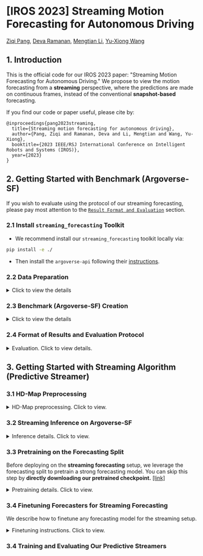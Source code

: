 # [IROS 2023] Streaming Motion Forecasting for Autonomous Driving

[Ziqi Pang](https://ziqipang.github.io/), [Deva Ramanan](https://www.cs.cmu.edu/~deva/), [Mengtian Li](https://mtli.github.io/), [Yu-Xiong Wang](https://yxw.web.illinois.edu/)

## 1. Introduction

This is the official code for our IROS 2023 paper: "Streaming Motion Forecasting for Autonomous Driving." We propose to view the motion forecasting from a **streaming** perspective, where the predictions are made on continuous frames, instead of the conventional **snapshot-based** forecasting.

If you find our code or paper useful, please cite by:
```Tex
@inproceedings{pang2023streaming,
  title={Streaming motion forecasting for autonomous driving},
  author={Pang, Ziqi and Ramanan, Deva and Li, Mengtian and Wang, Yu-Xiong},
  booktitle={2023 IEEE/RSJ International Conference on Intelligent Robots and Systems (IROS)},
  year={2023}
}
```

## 2. Getting Started with Benchmark (Argoverse-SF)

If you wish to evaluate using the protocol of our streaming forecasting, please pay most attention to the [`Result Format and Evaluation`]() section.

### 2.1 Install `streaming_forecasting` Toolkit

* We recommend install our `streaming_forecasting` toolkit locally via:

```bash
pip install -e ./
```

* Then install the `argoverse-api` following their [instructions](https://github.com/argoverse/argoverse-api#installation).

### 2.2 Data Preparation
<details>
<summary>Click to view the details</summary>

You will prepare the argoverse dataset, both tracking and forecasting splits included. **We recommend you putting the tracking and forecasting into separate directories.** For instance, I use directories `~/datasets/argoverse/tracking` and `~/datasets/argoverse/forecasting`. 

Remember to soft-link your data location to `./data/argoverse_forecasting` and `./data/argoverse_tracking`. The final file structure would be similar to:
```
./data
    -- argoverse_tracking
        -- train
           xxx   xxx   xxx ...
        -- val
           xxx   xxx   xxx ...
        
    -- argoverse_forecasting
        -- train
            -- data
               xxx.csv, xxx.csv, xxx.csv
        -- val
            -- data
                xxx.csv, xxx.csv, xxx.csv
```

#### 2.2.1 Tracking data

Argoverse-SF models streaming forecasting by re-purposing the tracking data from Argoverse. Please skip this step if you already have it.

* Download the tracking split from [Argoverse Link](https://www.argoverse.org/av1.html#download-link). You will see 4 `*.tar.gz` for the training set and 1 `*.tar.gz` for the validation set.
* Extract the data from compressed files locally. Take `tracking_val_v1.1.tar.gz` for example:
```bash
# Normal extraction
tar -xvf tracking_val_v1.1.tar.gz -C ./

# Exclude the images if you have limited disk space
tar -xvf tracking_val_v1.1.tar.gz --exclude="*.jpg" -C ./
``` 
* Move everything out of `argoverse_tracking/` and merge the training files 
```bash
# move everything out
mv argoverse_tracking/* ./

# merge training set
mkdir train
mv train1/* train
mv train2/* train
mv train3/* train
mv train4/* train
```

#### 2.2.2 Forecasting data
In the pretraining step, we will use the forecasting data to train a snapshot-based forecasting model, just like normal forecasters on Argoverse.

* Download the forecasting split from [Argoverse Link](https://www.argoverse.org/av1.html#download-link). You will see 1 `*.tar.gz` for the training set and 1 `*.tar.gz` for the validation set.
* Extract the forecasting file locally. Take `forecasting_val_v1.1.tar.gz` for example, the sript is as below.

```bash
tar -xvf forecasting_val_v1.1.tar.gz
```
</details>

### 2.3 Benchmark (Argoverse-SF) Creation

<details>
<summary>Click to view the details</summary>

We will walk you through:
* Generating the Argoverse-SF benchmark files for evaluation and visualization.
* Generating the information files for dataloading during training and inference, recording the ground truth trajectories and orders of frames. 

#### 2.3.1 Benchmark Creation

Please use our `./tools/benchmark/argoverse_sf_creation.py` to create the Argoverse-SF benchmark, which supports evaluation. The commands is as below, if you follow our instructions on softlinking the argoverse datasets to `./data` as described in [[Dataset Preparation]](https://github.com/ziqipang/StreamingForecasting#data-preparation). After this step, you will see `eval_cat_val.pkl` and `eval_cat_train.pkl` popping up in `./data/streaming_forecasting`.
```bash
mkdir ./data/streaming_forecasting

# training set
python tools/benchmark/argoverse_sf_creation.py --data_dir ./data/argoverse_tracking/train --output_dir ./data/streaming_forecasting --save_prefix eval_cat_train --hist_length 20 --fut_length 30 

# validation set
python tools/benchmark/argoverse_sf_creation.py --data_dir ./data/argoverse_tracking/val --output_dir ./data/streaming_forecasting --save_prefix eval_cat_val --hist_length 20 --fut_length 30
```

If you want any customization, please follow the template below.
```bash
# training set
python tools/benchmark/argoverse_sf_creation.py --data_dir $path_to_tracking_train --output_dir $path_to_save_streaming_benchmark --save_prefix eval_cat_train --hist_length $history_length_of_forecasting --fut_length $prediction_horizon 

# validation set
python tools/benchmark/argoverse_sf_creation.py --data_dir $path_to_tracking_val --output_dir $path_to_save_streaming_benchmark --save_prefix eval_cat_val --hist_length $history_length_of_forecasting --fut_length $prediction_horizon 
```

#### 2.3.2 Information File Creation

Please use our `./tools/benchmark/info_file.py` to create the information files for Argoverse-SF. We mimic the style in `mmdetection` and `mmdetection3d` in organizing the information needed for training, inference, and evaluation.

The command is as below, if you follow our instructions to prepare the paths of data. After running these scripts, you will see `infos_train.pkl` and `infos_val.pkl` in `./data/streaming_forecasting`.
```bash
# training set
python tools/benchmark/info_file.py --save_prefix infos_train --benchmark_file eval_cat_train.pkl --data_dir ./data/argoverse_tracking/train

# validation set
python tools/benchmark/info_file.py --save_prefix infos_val --benchmark_file eval_cat_val.pkl --data_dir ./data/argoverse_tracking/val
```

If you want any customization, please follow the template below.
```bash
# training set
python tools/benchmark/info_file.py --data_dir $path_to_tracking_train --output_dir $path_to_save_streaming_benchmark --save_prefix infos_train --benchmark_file eval_cat_train.pkl --hist_length $history_length_of_forecasting --fut_length $prediction_horizon  

# validation set
python tools/benchmark/info_file.py --data_dir $path_to_tracking_validation --output_dir $path_to_save_streaming_benchmark --save_prefix infos_val --benchmark_file eval_cat_val.pkl --hist_length $history_length_of_forecasting --fut_length $prediction_horizon  
```

</details>

### 2.4 Format of Results and Evaluation Protocol

<details>
<summary> Evaluation. Click to view details. </summary>

#### 2.4.1 Format of Results

To evaluate on Argoverse-SF, the result file is `.pkl` file compressing a python list, where each item in the list is the result of one frame. For reference, you can check our [VectorNet result file](https://www.dropbox.com/s/rr4gh7ezm0ooffp/vectornet_streaming_inference.pkl?dl=0) for a rough sense.

Specifically, you would use the information file generated before `infos_val.pkl`. With each item in `infos_val.pkl`, your result file should also be a list corresponding to each sample in `infos_val.pkl`. Please note that the trajectories are in the **world coordinate**.
```python
result = 
[
  # Result for sample[0] in infos_val.pkl 
  {
    ...
  },
  ...
  # Result for sample[i] in infos_val.pkl
  {
    # sequence name in Argoverse, 
    # you should directly copy from sample[i]['seq_name']
    'seq_name': str, 
    # city_name in Argoverse,
    # you should directly copy from sample[i]['city_name']
    'city_name': str,
    # frame number in the sequence,
    # you should directly copy from sample[i]['frame_index']
    'frame_index': int,
    # results of your predictions
    # dictonary with keys being every agent id specified in sample[i]['query_keys']
    'results': {
      # key0 in sample[i]['query_keys]
      sample[i]['query_keys'][0]: ...,
      ...
      # keyj in sample[i]['query_keys]
      sample[i]['query_keys'][j]: {'trajs': numpy array shaped [6, 30, 2], 'confidences': numpy array shaped [6]},
      ...
      sample[i]['query_keys'][-1]: ...
    }
  },
  ...
  # Result for sample[-1] in infos_val.pkl
  {
    ...
  },
]
```

#### 2.4.2 Evaluation

To evaluate the inference results, run the following command and you will find the `metrics.json` in you specified `$directory_to_save_metric_file`
```bash
python tools/evaluation.py --result_file $path_streaming_inference.pkl --metric_file_prefix $directory_to_save_metric_file
```

For example, I want to evaluate my `VectorNet` results and save to `./results/VectorNet`, then:
```bash
python tools/evaluation.py --result_file ./results/VectorNet/streaming_inference.pkl --metric_file_prefix ./results/VectorNet/
```

We structure the metric results in the following way:
* The items of `ade6`, `fde6`, and `mr6` means the minADE, minFDE and miss rate for `K=6`, where the forecaster predicts 6 trajectories for each agent.
* We divide 4 groups of agents to acquire the above metrics. The groups are organized according to moving (`move`) and static (`stay`) motion, and visible (`vis`) and occluded (`occ`) states.
* Finally, the items begin with "`ave-`" are the major metrics that come from averaging all the groups.

</details>


## 3. Getting Started with Streaming Algorithm (Predictive Streamer)

### 3.1 HD-Map Preprocessing

<details>
<summary> HD-Map preprocessing. Click to view. </summary>
The first step is to preprocess the HD-Maps to accelerate the development. This part is mainly designed to assist the VectorNet and MMTransformer used in the paper. If you have followed the previous steps in data preparation, especially the soft linking of directories, running the commands below is enough.

```bash
python tools/benchmark/hd_map_preprocess.py
```
</details>

### 3.2 Streaming Inference on Argoverse-SF

<details>

<summary> Inference details. Click to view. </summary>

We use `tools/inference.py` to run streaming forecasting iteratively on every frame. Its template is as below. After running the command, a `streaming_inference.pkl` will appear at the directory of `$path_to_save_results`, which is the result file.
```bash
python tools/inference.py --config $config_path --weight_path $your_checkpoint --save_prefix $path_to_save_results
```

For example, if you use our provided `VectorNet` checkpoint and save the results to `./results/VectorNet`, you could simply run as below.
```bash
python tools/inference.py --config configs/streamer/config.yaml --weight_path ./ckpts/vectornet.ckpt --save_prefix ./results/VectorNet/
```

</details>

### 3.3 Pretraining on the Forecasting Split

Before deploying on the **streaming forecasting** setup, we leverage the forecasting split to pretrain a strong forecasting model. You can skip this step by **directly downloading our pretrained checkpoint.** [[link]](https://www.dropbox.com/s/lsrszkb9emzgy7d/vectornet.ckpt?dl=0)

<details>
<summary> Pretraining details. Click to view. </summary>

#### 3.3.1 Pretraining commands

If you have followed the previous steps, especially the paths to data. Training and evaluating VectorNet on Argoverse's forecasting training/validation sets are as simple as:
```bash
# training
python tools/pretrain/train_forecaster_vectornet.py --exp_name $your_experiment_name --model_save_dir $directory_to_save

# validation
python tools/pretrain/eval_forecaster_vectornet.py --weight_path $path_to_trained_model
```

For example, my command is as simple as:
```
# training
# use wandb for logging
python tools/pretrain/train_forecaster_vectornet.py --exp_name pretrain --model_save_dir ./results --wandb

# validation
python tools/pretrain/eval_forecaster_vectornet.py --weight_path vectornet.ckpt
```

The expected results of the validation process is similar to below. We focus on minADE, minFDE, and MR.
```
------------------------------------------------
Prediction Horizon : 30, Max #guesses (K): 6
------------------------------------------------
{'minADE': 0.7742552296892377, 'minFDE': 1.1925503502421884, 'MR': 0.12593737332792865, 'p-minADE': nan, 'p-minFDE': nan, 'p-MR': 0.8569636313846993, 'brier-minADE': 6.351643563315018, 'brier-minFDE': 6.769938683867964, 'DAC': 0.9879999324415611}
------------------------------------------------
------------------------------------------------
Prediction Horizon : 30, Max #guesses (K): 1
------------------------------------------------
{'minADE': 1.53590666902302, 'minFDE': 3.373533234667678, 'MR': 0.5553810295905959, 'p-minADE': 1.53590666902302, 'p-minFDE': 3.373533234667678, 'p-MR': 0.5553810295905959, 'brier-minADE': 1.53590666902302, 'brier-minFDE': 3.373533234667678, 'DAC': 0.9887515200648561}
------------------------------------------------
```

Suppose you need to customize the training process, such as path to data or optimization details, change the configuration files:
<details>
<summary> Customizing pretraining. Click to view </summary>

We provide configuration via `yaml`-based files.

* `./configs/forecaster/VectorNet.yaml` specify the sub-configuration files controlling the behaviors of data loading, model architecture, and optimization.

* Data loading:

```yaml
# batch size
batch_size: 32 
val_batch_size: 32 

# number of workers in the dataloader
workers: 4
val_workers: 4

# path to the forecasting data
train_dir: ./data/argoverse_forecasting/train/data/
val_dir: ./data/argoverse_forecasting/val/data/
train_map_dir: null
val_map_dir: null

# use all the training data
ratio: 1.0

# perception range [xxyy]
pred_range:
  - -100.0
  - 100.0
  - -100.0
  - 100.0
```

* Model architecture, please use our default VectorNet.

* Optimization:
```yaml
# beginning epoch
epoch: 0
optimizer: adam
# total epoch
num_epochs: 24
# frequency of saving checkpoints
save_freq: 1.0

# base learning rate
lr: 0.0005
weight_decay: 1.0e-4
# iterations for warmup
warmup_iters: 1000
warmup_ratio: 1.0e-3
grad_clip: 1.0e-1

# when to drop the learning rate
lr_decay_epoch:
  - 16
  - 20
# ratio of dropping learning rate
lr_decay_rate: 0.25
```

</details>


</details>

### 3.4 Finetuning Forecasters for Streaming Forecasting

We describe how to finetune any forecasting model for the streaming setup.

<details>
<summary> Finetuning instructions. Click to view. </summary>

Suppose you have a pretrained forecaster, immitate how our [`streaming_vectornet.py`](./streaming_forecasting/streamer/models/streaming_vectornet.py) turn a regular VectorNet in [`VectorNet.py`](./streaming_forecasting/forecaster/models/VectorNet.py) into a streaming version of VectorNet. The key part is to use `instances` for storing the temporal information. Then we can finetune the new streaming model by:
```bash
# use --wandb if you have a wandb logger to use
python tools/train_streaming.py --config $config_path --weight_path $pretrained_forecaster --name $exp_name --save_prefix $directory_to_save_results
```
Specifically, if you follow the previous paths, you can finetune from the pretrained [VectorNet](https://www.dropbox.com/s/lsrszkb9emzgy7d/vectornet.ckpt?dl=0) provided by us with the following link:
```bash
python tools/train_streaming.py --config ./configs/streamer/config.yaml --weight_path ./ckpts/vectornet.ckpt --name finetune --save_prefix ./results/
```
After this, you can see several checkpoints popping up in `./results/finetune/ckpts/`. The final one is the finetuned model.

</details>

### 3.4 Training and Evaluating Our Predictive Streamers
